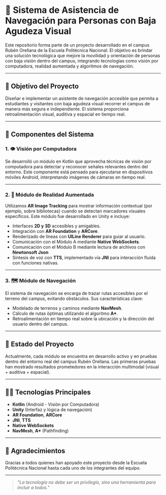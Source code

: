 # 🦯 Sistema de Asistencia de Navegación para Personas con Baja Agudeza Visual

Este repositorio forma parte de un proyecto desarrollado en el campus Rubén Orellana de la Escuela Politécnica Nacional. El objetivo es brindar una solución tecnológica que mejore la movilidad y orientación de personas con baja visión dentro del campus, integrando tecnologías como visión por computadora, realidad aumentada y algoritmos de navegación.

---

## 🎯 Objetivo del Proyecto

Diseñar e implementar un asistente de navegación accesible que permita a estudiantes y visitantes con baja agudeza visual recorrer el campus de manera más segura e independiente. El sistema proporciona retroalimentación visual, auditiva y espacial en tiempo real.

---

## 🧩 Componentes del Sistema

### 1. 👁️ Visión por Computadora

Se desarrolló un módulo en Kotlin que aprovecha técnicas de visión por computadora para detectar y reconocer señales relevantes dentro del entorno. Este componente está pensado para ejecutarse en dispositivos móviles Android, interpretando imágenes de cámaras en tiempo real.

---

### 2. 🧠 Módulo de Realidad Aumentada 

Utilizamos **AR Image Tracking** para mostrar información contextual (por ejemplo, sobre bibliotecas) cuando se detectan marcadores visuales específicos. Este módulo fue desarrollado en Unity e incluye:

- Interfaces **2D y 3D** accesibles y amigables.
- Integración con **AR Foundation** y **ARCore**.
- Renderizado de líneas con **UILine Renderer** para guiar al usuario.
- Comunicación con el Módulo A mediante **Native WebSockets**.
- Comunicación con el Módulo B mediante lectura de archivos con **Newtonsoft Json**
- Síntesis de voz con **TTS**, implementado vía **JNI** para interacción fluida con funciones nativas.

---

### 3. 🗺️ Módulo de Navegación 
El sistema de navegación se encarga de trazar rutas accesibles por el terreno del campus, evitando obstáculos. Sus características clave:

- Modelado de terrenos y caminos mediante **NavMesh**.
- Cálculo de rutas óptimas utilizando el algoritmo **A\***.
- Retroalimentación en tiempo real sobre la ubicación y la dirección del usuario dentro del campus.

---

## 🚀 Estado del Proyecto

Actualmente, cada módulo se encuentra en desarrollo activo y en pruebas dentro del entorno real del campus Rubén Orellana. Las primeras pruebas han mostrado resultados prometedores en la interacción multimodal (visual + auditiva + espacial).

---

## 👨‍💻 Tecnologías Principales

- **Kotlin** (Android - Visión por Computadora)
- **Unity** (Interfaz y lógica de navegación)
- **AR Foundation**, **ARCore**
- **JNI**, **TTS**
- **Native WebSockets**
- **NavMesh**, **A\*** (Pathfinding)

---

## 🤝 Agradecimientos

Gracias a todos quienes han apoyado este proyecto desde la Escuela Politécnica Nacional hasta cada uno de los integrantes del equipo.

---

> _"La tecnología no debe ser un privilegio, sino una herramienta para incluir a todos."_
